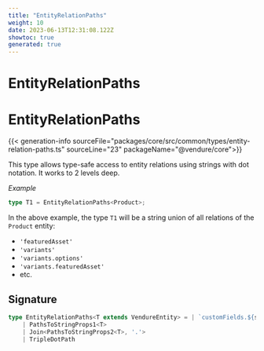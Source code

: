 ```yaml
---
title: "EntityRelationPaths"
weight: 10
date: 2023-06-13T12:31:08.122Z
showtoc: true
generated: true
---
```

<!-- This file was generated from the Vendure source. Do not modify. Instead, re-run the "docs:build" script -->

# EntityRelationPaths
<div class="symbol">


# EntityRelationPaths

{{< generation-info sourceFile="packages/core/src/common/types/entity-relation-paths.ts" sourceLine="23" packageName="@vendure/core">}}

This type allows type-safe access to entity relations using strings with dot notation.
It works to 2 levels deep.

*Example*

```TypeScript
type T1 = EntityRelationPaths<Product>;
```
In the above example, the type `T1` will be a string union of all relations of the
`Product` entity:

 * `'featuredAsset'`
 * `'variants'`
 * `'variants.options'`
 * `'variants.featuredAsset'`
 * etc.

## Signature

```TypeScript
type EntityRelationPaths<T extends VendureEntity> = | `customFields.${string}`
    | PathsToStringProps1<T>
    | Join<PathsToStringProps2<T>, '.'>
    | TripleDotPath
```
</div>
